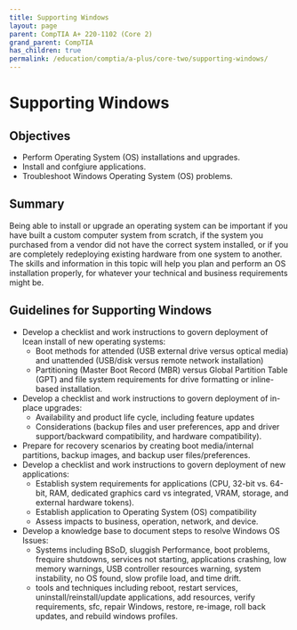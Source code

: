 ```yaml
---
title: Supporting Windows
layout: page
parent: CompTIA A+ 220-1102 (Core 2)
grand_parent: CompTIA
has_children: true
permalink: /education/comptia/a-plus/core-two/supporting-windows/
---
```


# Supporting Windows

## Objectives

- Perform Operating System (OS) installations and upgrades.
- Install and confgiure applications.
- Troubleshoot Windows Operating System (OS) problems.

## Summary

Being able to install or upgrade an operating system can be important if you have built a custom computer system from scratch, if the system you purchased from a vendor did not have the correct system installed, or if you are completely redeploying existing hardware from one system to another. The skills and information in this topic will help you plan and perform an OS installation properly, for whatever your technical and business requirements might be.

## Guidelines for Supporting Windows

- Develop a checklist and work instructions to govern deployment of lcean install of new operating systems:
	- Boot methods for attended (USB external drive versus optical media) and unattended (USB/disk versus remote network installation)
	- Partitioning (Master Boot Record (MBR) versus Global Partition Table (GPT) and file system requirements for drive formatting or inline-based installation.
- Develop a checklist and work instructions to govern deployment of in-place upgrades:
	- Availability and product life cycle, including feature updates
	- Considerations (backup files and user preferences, app and driver support/backward compatibility, and hardware compatibility).
- Prepare for recovery scenarios by creating boot media/internal partitions, backup images, and backup user files/preferences.
- Develop a checklist and work instructions to govern deployment of new applications:
	- Establish system requirements for applications (CPU, 32-bit vs. 64-bit, RAM, dedicated graphics card vs integrated, VRAM, storage, and external hardware tokens).
	- Establish application to Operating System (OS) compatibility
	- Assess impacts to business, operation, network, and device.
- Develop a knowledge base to document steps to resolve Windows OS Issues:
	- Systems including BSoD, sluggish Performance, boot problems, frequire shutdowns, services not starting, applications crashing, low memory warnings, USB controller resources warning, system instability, no OS found, slow profile load, and time drift.
	- tools and techniques including reboot, restart services, uninstall/reinstall/update applications, add resources, verify requirements, sfc, repair Windows, restore, re-image, roll back updates, and rebuild windows profiles.